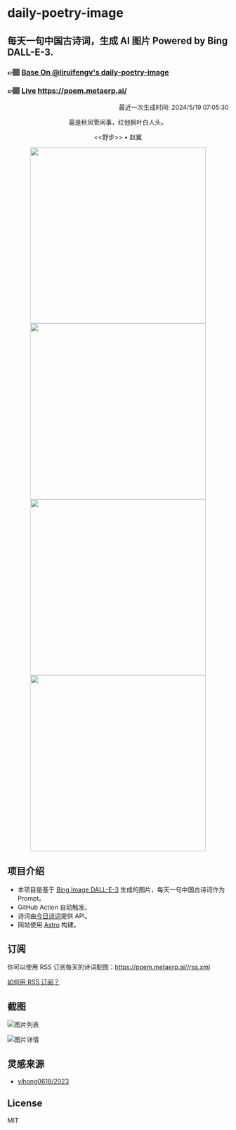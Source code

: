 
# daily-poetry-image

## 每天一句中国古诗词，生成 AI 图片 Powered by Bing DALL-E-3.

### 👉🏽 [Base On @liruifengv's daily-poetry-image](https://github.com/liruifengv/daily-poetry-image)

### 👉🏽 [Live](https://poem.metaerp.ai/) https://poem.metaerp.ai/

<p align="right">
  最近一次生成时间: 2024/5/19 07:05:30
</p>
<p align="center">
最是秋风管闲事，红他枫叶白人头。
</p>
<p align="center">
<<野步>> • 赵翼
</p>
<p align="center">
<img src="https://tse2.mm.bing.net/th/id/OIG4.liCb4.BoMGwSEsnWNR5O" height="400" width="400" />
<img src="https://tse1.mm.bing.net/th/id/OIG4.6hEh5xUPui3feJX9lZiN" height="400" width="400" />
<img src="https://tse3.mm.bing.net/th/id/OIG4.4ymil4KB1SGJrk6QB4yI" height="400" width="400" />
<img src="https://tse2.mm.bing.net/th/id/OIG4.1ICvZbAojjWva6xQFm4E" height="400" width="400" />
</p>

## 项目介绍

-   本项目是基于 [Bing Image DALL-E-3](https://www.bing.com/images/create) 生成的图片，每天一句中国古诗词作为 Prompt。
-   GitHub Action 自动触发。
-   诗词由[今日诗词](https://www.jinrishici.com/)提供 API。
-   网站使用 [Astro](https://astro.build) 构建。

## 订阅

你可以使用 RSS 订阅每天的诗词配图：https://poem.metaerp.ai//rss.xml

[如何用 RSS 订阅？](https://zhuanlan.zhihu.com/p/55026716)

## 截图

![图片列表](./screenshots/01.png)

![图片详情](./screenshots/02.png)

## 灵感来源

-   [yihong0618/2023](https://github.com/yihong0618/2023)

## License

MIT

